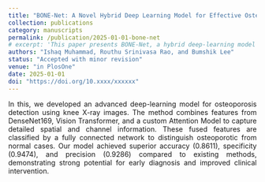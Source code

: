 ```yaml
---
title: "BONE-Net: A Novel Hybrid Deep Learning Model for Effective Osteoporosis Detection"
collection: publications
category: manuscripts
permalink: /publication/2025-01-01-bone-net
# excerpt: 'This paper presents BONE-Net, a hybrid deep-learning model combining DenseNet169, Vision Transformer, and Attention Module for osteoporosis detection.'
authors: "Ishaq Muhammad, Routhu Srinivasa Rao, and Bumshik Lee"
status: "Accepted with minor revision"
venue: "in PlosOne"
date: 2025-01-01
doi: "https://doi.org/10.xxxx/xxxxxx"
---
```


<p style="text-align: justify;">
 In this, we developed an advanced deep-learning model for osteoporosis detection using knee X-ray images. The method combines features from DenseNet169, Vision Transformer, and a custom Attention Model to capture detailed spatial and channel information. These fused features are classified by a fully connected network to distinguish osteoporotic from normal cases. Our model achieved superior accuracy (0.8611), specificity (0.9474), and precision (0.9286) compared to existing methods, demonstrating strong potential for early diagnosis and improved clinical intervention.
 </p>